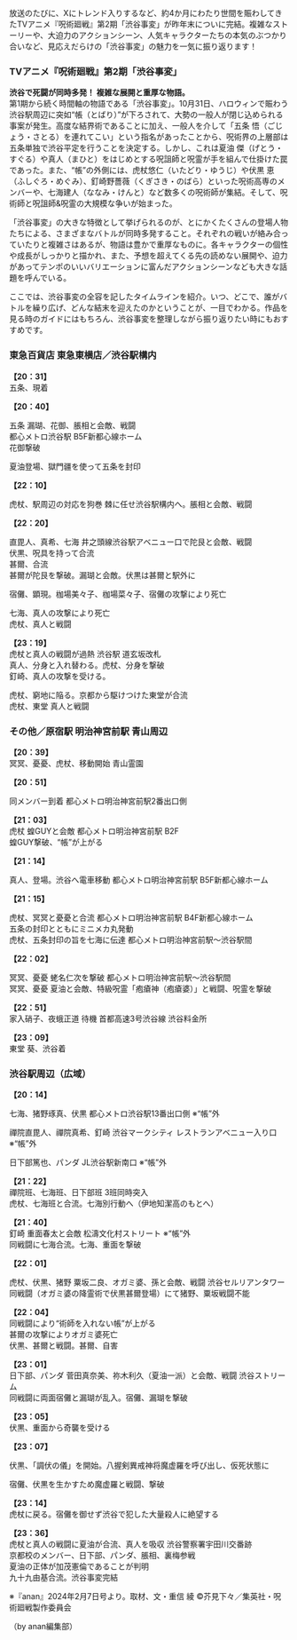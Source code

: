 放送のたびに、Xにトレンド入りするなど、約4か月にわたり世間を賑わしてきたTVアニメ『呪術廻戦』第2期「渋谷事変」が昨年末についに完結。複雑なストーリーや、大迫力のアクションシーン、人気キャラクターたちの本気のぶつかり合いなど、見応えだらけの「渋谷事変」の魅力を一気に振り返ります！

### TVアニメ『呪術廻戦』第2期「渋谷事変」

**渋谷で死闘が同時多発！ 複雑な展開と重厚な物語。**  
第1期から続く時間軸の物語である「渋谷事変」。10月31日、ハロウィンで賑わう渋谷駅周辺に突如“帳（とばり）”が下ろされて、大勢の一般人が閉じ込められる事案が発生。高度な結界術であることに加え、一般人を介して「五条 悟（ごじょう・さとる）を連れてこい」という指名があったことから、呪術界の上層部は五条単独で渋谷平定を行うことを決定する。しかし、これは夏油 傑（げとう・すぐる）や真人（まひと）をはじめとする呪詛師と呪霊が手を組んで仕掛けた罠であった。また、“帳”の外側には、虎杖悠仁（いたどり・ゆうじ）や伏黒 恵（ふしぐろ・めぐみ）、釘崎野薔薇（くぎさき・のばら）といった呪術高専のメンバーや、七海建人（ななみ・けんと）など数多くの呪術師が集結。そして、呪術師と呪詛師&呪霊の大規模な争いが始まった。

「渋谷事変」の大きな特徴として挙げられるのが、とにかくたくさんの登場人物たちによる、さまざまなバトルが同時多発すること。それぞれの戦いが絡み合っていたりと複雑さはあるが、物語は豊かで重厚なものに。各キャラクターの個性や成長がしっかりと描かれ、また、予想を超えてくる先の読めない展開や、迫力があってテンポのいいバリエーションに富んだアクションシーンなども大きな話題を呼んでいる。

ここでは、渋谷事変の全容を記したタイムラインを紹介。いつ、どこで、誰がバトルを繰り広げ、どんな結末を迎えたのかということが、一目でわかる。作品を見る時のガイドにはもちろん、渋谷事変を整理しながら振り返りたい時にもおすすめです。

### 東急百貨店 東急東横店／渋谷駅構内

**【20：31】**  
五条、現着

**【20：40】**

五条 漏瑚、花御、脹相と会敵、戦闘  
都心メトロ渋谷駅 B5F新都心線ホーム  
花御撃破

夏油登場、獄門疆を使って五条を封印

**【22：10】**

虎杖、駅周辺の対応を狗巻 棘に任せ渋谷駅構内へ。脹相と会敵、戦闘

**【22：20】**

直毘人、真希、七海 井之頭線渋谷駅アベニュー口で陀艮と会敵、戦闘  
伏黒、呪具を持って合流  
甚爾、合流  
甚爾が陀艮を撃破。漏瑚と会敵。伏黒は甚爾と駅外に

宿儺、顕現。枷場美々子、枷場菜々子、宿儺の攻撃により死亡

七海、真人の攻撃により死亡  
虎杖、真人と戦闘

**【23：19】**  
虎杖と真人の戦闘が過熱 渋谷駅 道玄坂改札  
真人、分身と入れ替わる。虎杖、分身を撃破  
釘崎、真人の攻撃を受ける。

虎杖、窮地に陥る。京都から駆けつけた東堂が合流  
虎杖、東堂 真人と戦闘

### その他／原宿駅 明治神宮前駅 青山周辺

**【20：39】**  
冥冥、憂憂、虎杖、移動開始 青山霊園

**【20：51】**

同メンバー到着 都心メトロ明治神宮前駅2番出口側

**【21：03】**  
虎杖 蝗GUYと会敵 都心メトロ明治神宮前駅 B2F  
蝗GUY撃破、“帳”が上がる

**【21：14】**

真人、登場。渋谷へ電車移動 都心メトロ明治神宮前駅 B5F新都心線ホーム

**【21：15】**

虎杖、冥冥と憂憂と合流 都心メトロ明治神宮前駅 B4F新都心線ホーム  
五条の封印とともにミニメカ丸発動  
虎杖、五条封印の旨を七海に伝達 都心メトロ明治神宮前駅～渋谷駅間

**【22：02】**

冥冥、憂憂 蛯名仁次を撃破 都心メトロ明治神宮前駅～渋谷駅間  
冥冥、憂憂 夏油と会敵、特級呪霊「疱瘡神（疱瘡婆）」と戦闘、呪霊を撃破

**【22：51】**  
家入硝子、夜蛾正道 待機 首都高速3号渋谷線 渋谷料金所

**【23：09】**  
東堂 葵、渋谷着

### 渋谷駅周辺（広域）

**【20：14】**

七海、猪野琢真、伏黒 都心メトロ渋谷駅13番出口側 ※“帳”外

禪院直毘人、禪院真希、釘崎 渋谷マークシティ レストランアベニュー入り口 ※“帳”外

日下部篤也、パンダ JL渋谷駅新南口 ※“帳”外

**【21：22】**  
禪院班、七海班、日下部班 3班同時突入  
虎杖、七海班と合流。七海別行動へ（伊地知潔高のもとへ）

**【21：40】**  
釘崎 重面春太と会敵 松濤文化村ストリート ※“帳”外  
同戦闘に七海合流。七海、重面を撃破

**【22：01】**

虎杖、伏黒、猪野 粟坂二良、オガミ婆、孫と会敵、戦闘 渋谷セルリアンタワー  
同戦闘（オガミ婆の降霊術で伏黒甚爾登場）にて猪野、粟坂戦闘不能

**【22：04】**  
同戦闘により“術師を入れない帳”が上がる  
甚爾の攻撃によりオガミ婆死亡  
伏黒、甚爾と戦闘。甚爾、自害

**【23：01】**  
日下部、パンダ 菅田真奈美、祢木利久（夏油一派）と会敵、戦闘 渋谷ストリーム  
同戦闘に両面宿儺と漏瑚が乱入。宿儺、漏瑚を撃破

**【23：05】**  
伏黒、重面から奇襲を受ける

**【23：07】**

伏黒、「調伏の儀」を開始。八握剣異戒神将魔虚羅を呼び出し、仮死状態に

宿儺、伏黒を生かすため魔虚羅と戦闘、撃破

**【23：14】**  
虎杖に戻る。宿儺を御せず渋谷で犯した大量殺人に絶望する

**【23：36】**  
虎杖と真人の戦闘に夏油が合流、真人を吸収 渋谷警察署宇田川交番跡  
京都校のメンバー、日下部、パンダ、脹相、裏梅参戦  
夏油の正体が加茂憲倫であることが判明  
九十九由基合流。渋谷事変完結

※『anan』2024年2月7日号より。取材、文・重信 綾 ©芥見下々／集英社・呪術廻戦製作委員会

（by anan編集部）